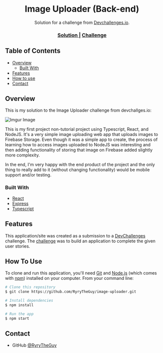<!-- Please update value in the {}  -->

<h1 align="center">Image Uploader (Back-end)</h1>

<div align="center">
   Solution for a challenge from  <a href="http://devchallenges.io" target="_blank">Devchallenges.io</a>.
</div>

<div align="center">
  <h3>
    <a href="https://devchallenge-image-uploader.herokuapp.com/">
      Solution
    </a>
    <span> | </span>
    <a href="https://devchallenges.io/challenges/O2iGT9yBd6xZBrOcVirx">
      Challenge
    </a>
  </h3>
</div>

<!-- TABLE OF CONTENTS -->

## Table of Contents

- [Overview](#overview)
  - [Built With](#built-with)
- [Features](#features)
- [How to use](#how-to-use)
- [Contact](#contact)

<!-- OVERVIEW -->

## Overview

This is my solution to the Image Uploader challenge from devchallges.io:

![Imgur Image](https://imgur.com/RtMrpSz.png)

This is my first project non-tutorial project using Typescript, React, and NodeJS. It's a very simple image uploading web app that uploads images to Firebase Storage. Even though it was a simple app to create, the process of learning how to access images uploaded to NodeJS was interesting and then adding functionality of storing that image on Firebase added slightly more complexity.

In the end, I'm very happy with the end product of the project and the only thing to really add to it (without changing functionality) would be mobile support and/or testing.

### Built With

<!-- This section should list any major frameworks that you built your project using. Here are a few examples.-->

- [React](https://reactjs.org/)
- [Express](https://www.react.express/)
- [Typescript](https://www.typescriptlang.org/)

## Features

<!-- List the features of your application or follow the template. Don't share the figma file here :) -->

This application/site was created as a submission to a [DevChallenges](https://devchallenges.io/challenges) challenge. The [challenge](https://devchallenges.io/challenges/O2iGT9yBd6xZBrOcVirx) was to build an application to complete the given user stories.

## How To Use

<!-- Example: -->

To clone and run this application, you'll need [Git](https://git-scm.com) and [Node.js](https://nodejs.org/en/download/) (which comes with [npm](http://npmjs.com)) installed on your computer. From your command line:

```bash
# Clone this repository
$ git clone https://github.com/RyryTheGuy/image-uploader.git

# Install dependencies
$ npm install

# Run the app
$ npm start
```

## Contact

- GitHub [@RyryTheGuy](https://github.com/RyryTheGuy)
